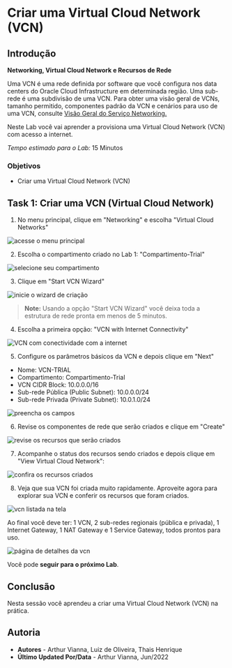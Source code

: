 # Criar uma Virtual Cloud Network (VCN)

## Introdução

**Networking, Virtual Cloud Network e Recursos de Rede**

Uma VCN é uma rede definida por software que você configura nos data centers do Oracle Cloud Infrastructure em determinada região. Uma sub-rede é uma subdivisão de uma VCN. Para obter uma visão geral de VCNs, tamanho permitido, componentes padrão da VCN e cenários para uso de uma VCN, consulte [Visão Geral do Serviço Networking.](https://docs.oracle.com/pt-br/iaas/Content/Network/Concepts/overview.htm#network_landing)

Neste Lab você vai aprender a provisiona uma Virtual Cloud Network (VCN) com acesso a internet.

*Tempo estimado para o Lab:* 15 Minutos

### Objetivos

* Criar uma Virtual Cloud Network (VCN)

## Task 1: Criar uma VCN (Virtual Cloud Network)

1.	No menu principal, clique em "Networking" e escolha "Virtual Cloud Networks"

![acesse o menu principal](./images/vcn-access-1.png)

2.	Escolha o compartimento criado no Lab 1: "Compartimento-Trial"

![selecione seu compartimento](./images/vcn-select-compartment-2.png)

3. Clique em "Start VCN Wizard"

![inicie o wizard de criação](./images/vcn-start-wizard-3.png)

> **Note:** Usando a opção "Start VCN Wizard" você deixa toda a estrutura de rede pronta em menos de 5 minutos.

4. Escolha a primeira opção: "VCN with Internet Connectivity"

![VCN com conectividade com a internet](./images/vcn-wizard-4.png)

5. Configure os parâmetros básicos da VCN e depois clique em "Next"

* Nome: VCN-TRIAL
* Compartimento: Compartimento-Trial
* VCN CIDR Block: 10.0.0.0/16 
* Sub-rede Pública (Public Subnet): 10.0.0.0/24 
* Sub-rede Privada (Private Subnet): 10.0.1.0/24

![preencha os campos](./images/vcn-fields-5.png)

6. Revise os componentes de rede que serão criados e clique em "Create"

![revise os recursos que serão criados](./images/vcn-review-6.png)

7. Acompanhe o status dos recursos sendo criados e depois clique em "View Virtual Cloud Network":

![confira os recursos criados](./images/vcn-view-resources-7.png)

8. Veja que sua VCN foi criada muito rapidamente. Aproveite agora para explorar sua VCN e conferir os recursos que foram criados.

![vcn listada na tela](./images/vcn-listed-8.png)

Ao final você deve ter: 1 VCN, 2 sub-redes regionais (pública e privada), 1 Internet Gateway, 1 NAT Gateway e 1 Service Gateway, todos prontos para uso.

![página de detalhes da vcn](./images/vcn-details-page-9.png)

Você pode **seguir para o próximo Lab**.

## Conclusão

Nesta sessão você aprendeu a criar uma Virtual Cloud Network (VCN) na prática.

## Autoria

- **Autores** - Arthur Vianna, Luiz de Oliveira, Thais Henrique
- **Último Updated Por/Data** - Arthur Vianna, Jun/2022
